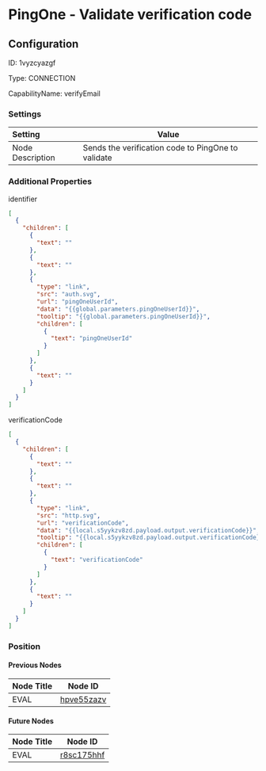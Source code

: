 # PingOne - Validate verification code
## Configuration
ID:  1vyzcyazgf

Type: CONNECTION 

CapabilityName: verifyEmail

### Settings
| Setting | Value  |
| :------------------------ | ---------------------------------------- |
| Node Description | Sends the verification code to PingOne to validate | 





### Additional Properties
identifier
```json 
[
  {
    "children": [
      {
        "text": ""
      },
      {
        "text": ""
      },
      {
        "type": "link",
        "src": "auth.svg",
        "url": "pingOneUserId",
        "data": "{{global.parameters.pingOneUserId}}",
        "tooltip": "{{global.parameters.pingOneUserId}}",
        "children": [
          {
            "text": "pingOneUserId"
          }
        ]
      },
      {
        "text": ""
      }
    ]
  }
]
```


verificationCode
```json 
[
  {
    "children": [
      {
        "text": ""
      },
      {
        "text": ""
      },
      {
        "type": "link",
        "src": "http.svg",
        "url": "verificationCode",
        "data": "{{local.s5yykzv8zd.payload.output.verificationCode}}",
        "tooltip": "{{local.s5yykzv8zd.payload.output.verificationCode}}",
        "children": [
          {
            "text": "verificationCode"
          }
        ]
      },
      {
        "text": ""
      }
    ]
  }
]
```





### Position

#### Previous Nodes
| Node Title | Node ID |
| :------------- | ------------ |
| EVAL | [hpve55zazv](./hpve55zazv.md) | 
 
 #### Future Nodes
| Node Title | Node ID |
| :------------- | ------------ |
| EVAL |[r8sc175hhf](./r8sc175hhf.md) | 